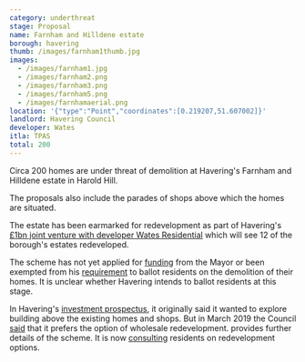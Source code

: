 ```yaml
---
category: underthreat
stage: Proposal
name: Farnham and Hilldene estate 
borough: havering
thumb: /images/farnham1thumb.jpg
images:
  - /images/farnham1.jpg
  - /images/farnham2.png
  - /images/farnham3.png
  - /images/farnham5.png
  - /images/farnhamaerial.png
location: '{"type":"Point","coordinates":[0.219207,51.607002]}'
landlord: Havering Council
developer: Wates
itla: TPAS
total: 200
---
```

Circa 200 homes are under threat of demolition at Havering's Farnham and Hilldene estate in Harold Hill. 

The proposals also include the parades of shops above which the homes are situated.

The estate has been earmarked for redevelopment as part of Havering's [£1bn joint venture with developer Wates Residential](https://www.wates.co.uk/articles/case-study/borough-of-havering-housing-redevelopment/) which will see 12 of the borough's estates redeveloped.

The scheme has not yet applied for [funding](/approved/funding) from the Mayor or been exempted from his [requirement](/approved/ballotexemptions) to ballot residents on the demolition of their homes. It is unclear whether Havering intends to ballot residents at this stage.

In Havering's [investment prospectus](https://www.investinhavering.co.uk/wp-content/uploads/2017/03/Vision-interactive-map.pdf), it originally said it wanted to explore building above the existing homes and shops. But in March 2019 the Council [said](https://www.romfordrecorder.co.uk/news/havering-council-plans-for-regeneration-in-harold-hill-1-5944449) that it prefers the option of wholesale redevelopment. provides further details of the scheme. It is now [consulting](https://www.havering.gov.uk/news/article/722/harold_hill_residents_encouraged_to_share_views_on_regeneration_project) residents on redevelopment options.


